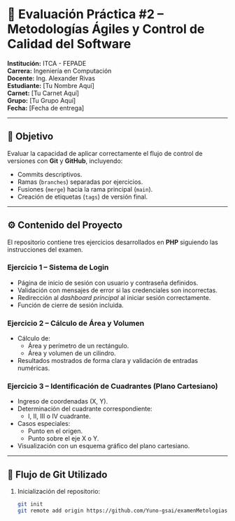 # 🧩 Evaluación Práctica #2 – Metodologías Ágiles y Control de Calidad del Software

**Institución:** ITCA - FEPADE  
**Carrera:** Ingeniería en Computación  
**Docente:** Ing. Alexander Rivas  
**Estudiante:** [Tu Nombre Aquí]  
**Carnet:** [Tu Carnet Aquí]  
**Grupo:** [Tu Grupo Aquí]  
**Fecha:** [Fecha de entrega]

---

## 🎯 Objetivo
Evaluar la capacidad de aplicar correctamente el flujo de control de versiones con **Git** y **GitHub**, incluyendo:
- Commits descriptivos.
- Ramas (`branches`) separadas por ejercicios.
- Fusiones (`merge`) hacia la rama principal (`main`).
- Creación de etiquetas (`tags`) de versión final.

---

## ⚙️ Contenido del Proyecto

El repositorio contiene tres ejercicios desarrollados en **PHP** siguiendo las instrucciones del examen.

### **Ejercicio 1 – Sistema de Login**
- Página de inicio de sesión con usuario y contraseña definidos.  
- Validación con mensajes de error si las credenciales son incorrectas.  
- Redirección al *dashboard principal* al iniciar sesión correctamente.  
- Función de cierre de sesión incluida.

### **Ejercicio 2 – Cálculo de Área y Volumen**
- Cálculo de:
  - Área y perímetro de un rectángulo.  
  - Área y volumen de un cilindro.  
- Resultados mostrados de forma clara y validación de entradas numéricas.

### **Ejercicio 3 – Identificación de Cuadrantes (Plano Cartesiano)**
- Ingreso de coordenadas (X, Y).  
- Determinación del cuadrante correspondiente:
  - I, II, III o IV cuadrante.
- Casos especiales:
  - Punto en el origen.  
  - Punto sobre el eje X o Y.
- Visualización con un esquema gráfico del plano cartesiano.

---

## 🧭 Flujo de Git Utilizado

1. Inicialización del repositorio:
   ```bash
   git init
   git remote add origin https://github.com/Yuno-gsai/examenMetologias-.git
